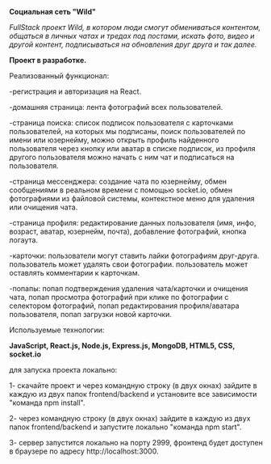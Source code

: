 **Социальная сеть "Wild"**

*FullStack проект Wild, в котором люди смогут обмениваться контентом, общаться в личных чатах и тредах под постами, искать фото, видео и другой контент,*
*подписываться на обновления друг друга и так далее.*

**Проект в разработке.**

Реализованный функционал:

-регистрация и авторизация на React.

-домашняя страница: лента фотографий всех пользователей.

-страница поиска: список подписок пользователя с карточками пользователей, на которых мы подписаны, поиск пользователей по имени или юзернейму, можно открыть профиль найденного пользователя через кнопку или аватар в списке подписок, из профиля другого пользователя можно  начать с ним чат и подписаться на пользователя.

-страница мессенджера: создание чата по юзернейму, обмен сообщениями в реальном времени с помощью socket.io, обмен фотографиями из файловой системы, контекстное меню для удаления или очищения чата.

-страница профиля: редактирование данных пользователя (имя, инфо, возраст, аватар, юзернейм, почта), добавление фотографий, кнопка логаута.

-карточки: пользователи могут ставить лайки фотографиям друг-друга. пользователь может удалять свои фотографии. пользователь может оставлять комментарии к карточкам.

-попапы: попап подтверждения удаления чата/карточки и очищения чата, попап просмотра фотографий при клике по фотографии с селектором фотографий, попап редактирования профиля/аватара пользователя, попап загрузки новой карточки.


Используемые технологии:

**JavaScript, React.js, Node.js, Express.js, MongoDB, HTML5, CSS, socket.io**


для запуска проекта локально:

1- скачайте проект и через командную строку (в двух окнах) зайдите в каждую из двух папок frontend/backend и установите все зависимости "команда npm install".

2- через командную строку (в двух окнах) зайдите в каждую из двух папок frontend/backend и запустите локально "команда npm start".

3- сервер запустится локально на порту 2999, фронтенд будет доступен в браузере по адресу http://localhost:3000.
